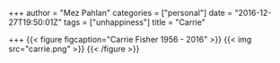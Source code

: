 +++
author = "Mez Pahlan"
categories = ["personal"]
date = "2016-12-27T19:50:01Z"
tags = ["unhappiness"]
title = "Carrie"

+++
{{< figure figcaption="Carrie Fisher 1956 - 2016" >}}
    {{< img src="carrie.png" >}}
{{< /figure >}}

<!--more-->
